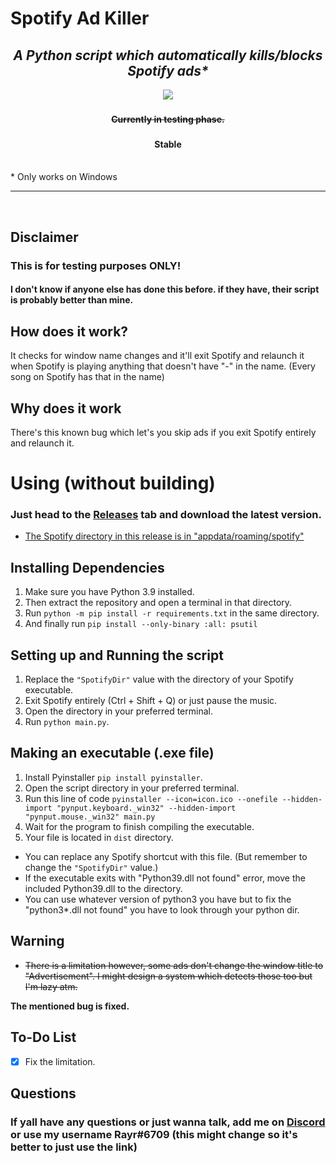 # Spotify Ad Killer

### <h2 align="center"> <i> <b> A Python script which automatically kills/blocks Spotify ads*</b> </i> </h2>

<p align="center">
<img src="https://img.shields.io/github/v/release/Rayrsn/Spotify-Ad-Killer?style=for-the-badge&logoWidth=20&color=8829d6" />
</p>

### <h4 align="center"> <b> ~~Currently in testing phase.~~</b> </h4>
### <h4 align="center"> <b> Stable </b> </h4>

<br>
* Only works on Windows
<hr>
<br>

## Disclaimer 
<h3> This is for testing purposes ONLY! </h3>
<h4> I don't know if anyone else has done this before. if they have, their script is probably better than mine.

## How does it work?
It checks for window name changes and it'll exit Spotify and relaunch it when Spotify  is playing anything that doesn't have "-" in the name.
(Every song on Spotify has that in the name)

## Why does it work
There's this known bug which let's you skip ads if you exit Spotify entirely and relaunch it.

# Using (without building)
### <b> Just head to the [Releases](https://github.com/Rayrsn/Spotify-Ad-Killer/releases) tab and download the latest version.</b>
* <ins> The Spotify directory in this release is in "appdata/roaming/spotify" </ins>
  
## Installing Dependencies 
1. Make sure you have Python 3.9 installed.
2. Then extract the repository and open a terminal in that directory.
3. Run `python -m pip install -r requirements.txt` in the same directory.
4. And finally run `pip install --only-binary :all: psutil`

## Setting up and Running the script
1. Replace the `"SpotifyDir"` value with the directory of your Spotify executable.
2. Exit Spotify entirely (Ctrl + Shift + Q) or just pause the music.
3. Open the directory in your preferred terminal.
4. Run `python main.py`.

## Making an executable (.exe file)
1. Install Pyinstaller `pip install pyinstaller`.
2. Open the script directory in your preferred terminal.
3. Run this line of code `pyinstaller --icon=icon.ico --onefile --hidden-import "pynput.keyboard._win32" --hidden-import "pynput.mouse._win32" main.py`
4. Wait for the program to finish compiling the executable.
5. Your file is located in `dist` directory.
* You can replace any Spotify shortcut with this file. (But remember to change the `"SpotifyDir"` value.)
* If the executable exits with "Python39.dll not found" error, move the included Python39.dll to the directory.
* You can use whatever version of python3 you have but to fix the "python3*.dll not found" you have to look through your python dir. 
  
## Warning
* ~~There is a limitation however, some ads don't change the window title to "Advertisement". I might design a system which detects those too but I'm lazy atm.~~
  
**The mentioned bug is fixed.**

## To-Do List
- [x] Fix the limitation.

## Questions
### If yall have any questions or just wanna talk, add me on [Discord](https://rayr.ml/LinkInBio) or use my username Rayr#6709 (this might change so it's better to just use the link)
